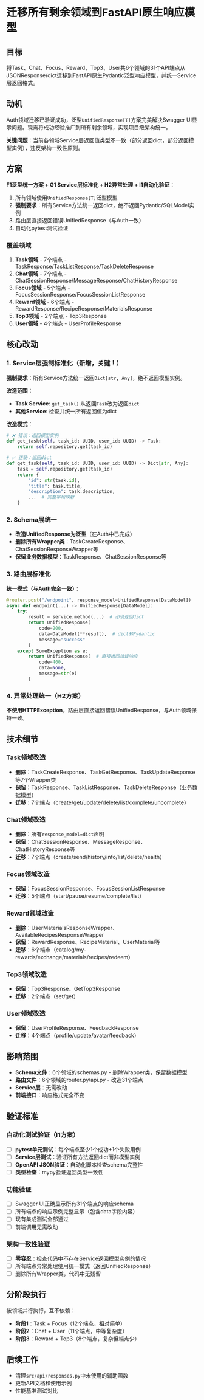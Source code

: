 # 迁移所有剩余领域到FastAPI原生响应模型

## 目标
将Task、Chat、Focus、Reward、Top3、User共6个领域的31个API端点从JSONResponse/dict迁移到FastAPI原生Pydantic泛型响应模型，并统一Service层返回格式。

## 动机
Auth领域迁移已验证成功，泛型`UnifiedResponse[T]`方案完美解决Swagger UI显示问题。现需将成功经验推广到所有剩余领域，实现项目级架构统一。

**关键问题**：当前各领域Service层返回值类型不一致（部分返回dict，部分返回模型实例），违反架构一致性原则。

## 方案
**F1泛型统一方案 + G1 Service层标准化 + H2异常处理 + I1自动化验证**：
1. 所有领域使用`UnifiedResponse[T]`泛型模型
2. **强制要求**：所有Service方法统一返回dict，绝不返回Pydantic/SQLModel实例
3. 路由层直接返回错误UnifiedResponse（与Auth一致）
4. 自动化pytest测试验证

### 覆盖领域
1. **Task领域** - 7个端点 - TaskResponse/TaskListResponse/TaskDeleteResponse
2. **Chat领域** - 7个端点 - ChatSessionResponse/MessageResponse/ChatHistoryResponse
3. **Focus领域** - 5个端点 - FocusSessionResponse/FocusSessionListResponse
4. **Reward领域** - 6个端点 - RewardResponse/RecipeResponse/MaterialsResponse
5. **Top3领域** - 2个端点 - Top3Response
6. **User领域** - 4个端点 - UserProfileResponse

## 核心改动

### 1. Service层强制标准化（新增，关键！）
**强制要求**：所有Service方法统一返回`Dict[str, Any]`，绝不返回模型实例。

**改造范围**：
- **Task Service**: `get_task()` 从返回`Task`改为返回`dict`
- **其他Service**: 检查并统一所有返回值为dict

**改造模式**：
```python
# ❌ 错误：返回模型实例
def get_task(self, task_id: UUID, user_id: UUID) -> Task:
    return self.repository.get(task_id)

# ✅ 正确：返回dict
def get_task(self, task_id: UUID, user_id: UUID) -> Dict[str, Any]:
    task = self.repository.get(task_id)
    return {
        "id": str(task.id),
        "title": task.title,
        "description": task.description,
        ...  # 完整字段映射
    }
```

### 2. Schema层统一
- **改造UnifiedResponse为泛型**（在Auth中已完成）
- **删除所有Wrapper类**：TaskCreateResponse、ChatSessionResponseWrapper等
- **保留业务数据模型**：TaskResponse、ChatSessionResponse等

### 3. 路由层标准化
**统一模式（与Auth完全一致）**：
```python
@router.post("/endpoint", response_model=UnifiedResponse[DataModel])
async def endpoint(...) -> UnifiedResponse[DataModel]:
    try:
        result = service.method(...)  # 必须返回dict
        return UnifiedResponse(
            code=200,
            data=DataModel(**result),  # dict转Pydantic
            message="success"
        )
    except SomeException as e:
        return UnifiedResponse(  # 直接返回错误响应
            code=400,
            data=None,
            message=str(e)
        )
```

### 4. 异常处理统一（H2方案）
**不使用HTTPException**，路由层直接返回错误UnifiedResponse，与Auth领域保持一致。

## 技术细节

### Task领域改造
- **删除**：TaskCreateResponse、TaskGetResponse、TaskUpdateResponse等7个Wrapper类
- **保留**：TaskResponse、TaskListResponse、TaskDeleteResponse（业务数据模型）
- **迁移**：7个端点（create/get/update/delete/list/complete/uncomplete）

### Chat领域改造
- **删除**：所有`response_model=dict`声明
- **保留**：ChatSessionResponse、MessageResponse、ChatHistoryResponse等
- **迁移**：7个端点（create/send/history/info/list/delete/health）

### Focus领域改造
- **保留**：FocusSessionResponse、FocusSessionListResponse
- **迁移**：5个端点（start/pause/resume/complete/list）

### Reward领域改造
- **删除**：UserMaterialsResponseWrapper、AvailableRecipesResponseWrapper
- **保留**：RewardResponse、RecipeMaterial、UserMaterial等
- **迁移**：6个端点（catalog/my-rewards/exchange/materials/recipes/redeem）

### Top3领域改造
- **保留**：Top3Response、GetTop3Response
- **迁移**：2个端点（set/get）

### User领域改造
- **保留**：UserProfileResponse、FeedbackResponse
- **迁移**：4个端点（profile/update/avatar/feedback）

## 影响范围
- **Schema文件**：6个领域的schemas.py - 删除Wrapper类，保留数据模型
- **路由文件**：6个领域的router.py/api.py - 改造31个端点
- **Service层**：无需改动
- **前端接口**：响应格式完全不变

## 验证标准

### 自动化测试验证（I1方案）
- [ ] **pytest单元测试**：每个端点至少1个成功+1个失败用例
- [ ] **Service层测试**：验证所有方法返回dict而非模型实例
- [ ] **OpenAPI JSON验证**：自动化脚本检查schema完整性
- [ ] **类型检查**：mypy验证返回类型一致性

### 功能验证
- [ ] Swagger UI正确显示所有31个端点的响应schema
- [ ] 所有端点的响应示例完整显示（包含data字段内容）
- [ ] 现有集成测试全部通过
- [ ] 前端调用无需改动

### 架构一致性验证
- [ ] **零容忍**：检查代码中不存在Service返回模型实例的情况
- [ ] 所有端点异常处理使用统一模式（返回UnifiedResponse）
- [ ] 删除所有Wrapper类，代码中无残留

## 分阶段执行
按领域并行执行，互不依赖：
- **阶段1**：Task + Focus（12个端点，相对简单）
- **阶段2**：Chat + User（11个端点，中等复杂度）
- **阶段3**：Reward + Top3（8个端点，复杂但端点少）

## 后续工作
- 清理`src/api/responses.py`中未使用的辅助函数
- 更新API文档和使用示例
- 性能基准测试对比
